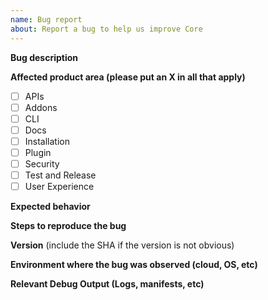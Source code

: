 ```yaml
---
name: Bug report
about: Report a bug to help us improve Core
---
```


**Bug description**

**Affected product area (please put an X in all that apply)**

- [ ] APIs
- [ ] Addons
- [ ] CLI
- [ ] Docs
- [ ] Installation
- [ ] Plugin
- [ ] Security
- [ ] Test and Release
- [ ] User Experience

**Expected behavior**

**Steps to reproduce the bug**

**Version** (include the SHA if the version is not obvious)

**Environment where the bug was observed (cloud, OS, etc)**

**Relevant Debug Output (Logs, manifests, etc)**
